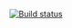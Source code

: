 [![Build status](https://ci.appveyor.com/api/projects/status/ipu2vff8hqhrx2ah?svg=true)](https://ci.appveyor.com/project/r616on/ahj-homeworks-event-1)
